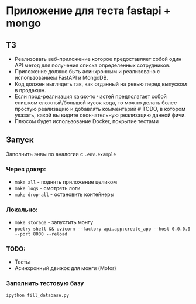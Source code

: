 # Приложение для теста fastapi + mongo
 
## ТЗ

* Реализовать веб-приложение которое предоставляет собой один API метод для получения списка определенных сотрудников. 
* Приложение должно быть асинхронным и реализовано с использованием FastAPI и MongoDB.
* Код должен выглядеть так, как отданный на ревью перед выпуском в продакшн.
* Если прод-реализация каких-то частей предполагает собой слишком сложный/большой кусок кода, то можно делать более простую реализацию и добавлять комментарий # TODO, в котором указать, какой вы видите окончательную реализацию данной фичи.
* Плюсом будет использование Docker, покрытие тестами

## Запуск

Заполнить энвы по аналогии с ```.env.example```

### Через докер:

* ```make all``` - поднять приложение целиком
* ```make logs``` - смотреть логи
* ```make drop-all``` - остановить контейнеры

### Локально:

* ```make storage``` - запустить монгу
* ```poetry shell && uvicorn --factory api.app:create_app --host 0.0.0.0 --port 8000 --reload```

### TODO:
* Тесты
* Асинхронный движок для монги (Motor)

### Заполнить тестовую базу

```ipython fill_database.py```
